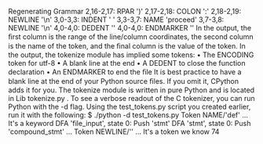 Regenerating Grammar 2,16-2,17: RPAR ')' 2,17-2,18: COLON ':' 2,18-2,19: NEWLINE '\n' 3,0-3,3: INDENT ' ' 3,3-3,7: NAME 'proceed' 3,7-3,8: NEWLINE '\n' 4,0-4,0: DEDENT '' 4,0-4,0: ENDMARKER '' In the output, the ﬁrst column is the range of the line/column coordinates, the second column is the name of the token, and the ﬁnal column is the value of the token. In the output, the  tokenize  module has implied some tokens: • The  ENCODING  token for  utf-8 • A blank line at the end • A  DEDENT  to close the function declaration • An  ENDMARKER  to end the ﬁle It is best practice to have a blank line at the end of your Python source ﬁles. If you omit it, CPython adds it for you. The  tokenize  module is written in pure Python and is located in  Lib tokenize.py . To see a verbose readout of the C tokenizer, you can run Python with the  -d  flag. Using the  test_tokens.py  script you created earlier, run it with the following: $ ./python -d test_tokens.py Token NAME/'def' ... It's a keyword DFA 'file_input', state 0: Push 'stmt' DFA 'stmt', state 0: Push 'compound_stmt' ... Token NEWLINE/'' ... It's a token we know 74